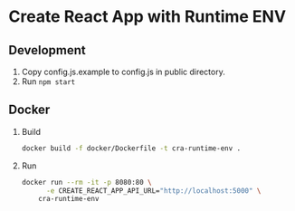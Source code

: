 # Create React App with Runtime ENV

## Development

1. Copy config.js.example to config.js in public directory.
2. Run `npm start`

## Docker

1. Build

   ```bash
   docker build -f docker/Dockerfile -t cra-runtime-env .
   ```

2. Run

   ```bash
   docker run --rm -it -p 8080:80 \
         -e CREATE_REACT_APP_API_URL="http://localhost:5000" \
       cra-runtime-env
   ```
